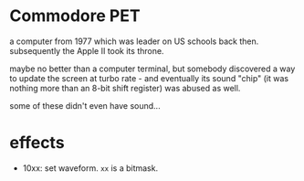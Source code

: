 # Commodore PET

a computer from 1977 which was leader on US schools back then. subsequently the Apple II took its throne.

maybe no better than a computer terminal, but somebody discovered a way to update the screen at turbo rate - and eventually its sound "chip" (it was nothing more than an 8-bit shift register) was abused as well.

some of these didn't even have sound...

# effects

- 10xx: set waveform. `xx` is a bitmask.
